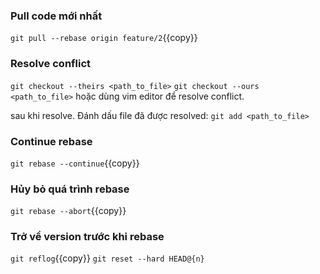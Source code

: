 ### Pull code mới nhất
`git pull --rebase origin feature/2`{{copy}}

### Resolve conflict
`git checkout --theirs <path_to_file>`
`git checkout --ours <path_to_file>`
hoặc dùng vim editor để resolve conflict.

sau khi resolve. Đánh dấu file đã được resolved:
`git add <path_to_file>`

### Continue rebase
`git rebase --continue`{{copy}}

### Hủy bỏ quá trình rebase
`git rebase --abort`{{copy}}

### Trở về version trước khi rebase

`git reflog`{{copy}}
`git reset --hard HEAD@{n}`
